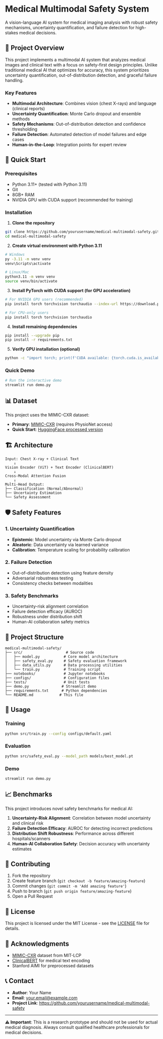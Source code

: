 # Medical Multimodal Safety System

A vision-language AI system for medical imaging analysis with robust safety mechanisms, uncertainty quantification, and failure detection for high-stakes medical decisions.

## 🎯 Project Overview

This project implements a multimodal AI system that analyzes medical images and clinical text with a focus on safety-first design principles. Unlike traditional medical AI that optimizes for accuracy, this system prioritizes uncertainty quantification, out-of-distribution detection, and graceful failure handling.

### Key Features

- **Multimodal Architecture**: Combines vision (chest X-rays) and language (clinical reports)
- **Uncertainty Quantification**: Monte Carlo dropout and ensemble methods
- **Safety Mechanisms**: Out-of-distribution detection and confidence thresholding
- **Failure Detection**: Automated detection of model failures and edge cases
- **Human-in-the-Loop**: Integration points for expert review

## 🚀 Quick Start

### Prerequisites

- Python 3.11+ (tested with Python 3.11)
- Git
- 8GB+ RAM
- NVIDIA GPU with CUDA support (recommended for training)

### Installation

1. **Clone the repository**

```bash
git clone https://github.com/yourusername/medical-multimodal-safety.git
cd medical-multimodal-safety
```

2. **Create virtual environment with Python 3.11**

```bash
# Windows
py -3.11 -m venv venv
venv\Scripts\activate

# Linux/Mac
python3.11 -m venv venv
source venv/bin/activate
```

3. **Install PyTorch with CUDA support (for GPU acceleration)**

```bash
# For NVIDIA GPU users (recommended)
pip install torch torchvision torchaudio --index-url https://download.pytorch.org/whl/cu121

# For CPU-only users
pip install torch torchvision torchaudio
```

4. **Install remaining dependencies**

```bash
pip install --upgrade pip
pip install -r requirements.txt
```

5. **Verify GPU installation (optional)**

```bash
python -c "import torch; print(f'CUDA available: {torch.cuda.is_available()}'); print(f'GPU: {torch.cuda.get_device_name(0) if torch.cuda.is_available() else \"None\"}')"
```

### Quick Demo

```bash
# Run the interactive demo
streamlit run demo.py
```

## 📊 Dataset

This project uses the MIMIC-CXR dataset:

- **Primary**: [MIMIC-CXR](https://physionet.org/content/mimic-cxr-jpg/2.1.0/) (requires PhysioNet access)
- **Quick Start**: [HuggingFace processed version](https://huggingface.co/datasets/StanfordAIMI/mimic-cxr-images-512)

## 🏗️ Architecture

```
Input: Chest X-ray + Clinical Text
    ↓
Vision Encoder (ViT) + Text Encoder (ClinicalBERT)
    ↓
Cross-Modal Attention Fusion
    ↓
Multi-Head Output:
├── Classification (Normal/Abnormal)
├── Uncertainty Estimation
└── Safety Assessment
```

## 🛡️ Safety Features

### 1. Uncertainty Quantification

- **Epistemic**: Model uncertainty via Monte Carlo dropout
- **Aleatoric**: Data uncertainty via learned variance
- **Calibration**: Temperature scaling for probability calibration

### 2. Failure Detection

- Out-of-distribution detection using feature density
- Adversarial robustness testing
- Consistency checks between modalities

### 3. Safety Benchmarks

- Uncertainty-risk alignment correlation
- Failure detection efficacy (AUROC)
- Robustness under distribution shift
- Human-AI collaboration safety metrics

## 📁 Project Structure

```
medical-multimodal-safety/
├── src/                    # Source code
│   ├── model.py           # Core model architecture
│   ├── safety_eval.py     # Safety evaluation framework
│   ├── data_utils.py      # Data processing utilities
│   └── train.py           # Training script
├── notebooks/             # Jupyter notebooks
├── configs/               # Configuration files
├── tests/                 # Unit tests
├── demo.py               # Streamlit demo
├── requirements.txt      # Python dependencies
└── README.md            # This file
```

## 🔬 Usage

### Training

```bash
python src/train.py --config configs/default.yaml
```

### Evaluation

```bash
python src/safety_eval.py --model_path models/best_model.pt
```

### Demo

```bash
streamlit run demo.py
```

## 📈 Benchmarks

This project introduces novel safety benchmarks for medical AI:

1. **Uncertainty-Risk Alignment**: Correlation between model uncertainty and clinical risk
2. **Failure Detection Efficacy**: AUROC for detecting incorrect predictions
3. **Distribution Shift Robustness**: Performance across different hospitals/scanners
4. **Human-AI Collaboration Safety**: Decision accuracy with uncertainty estimates

## 🤝 Contributing

1. Fork the repository
2. Create feature branch (`git checkout -b feature/amazing-feature`)
3. Commit changes (`git commit -m 'Add amazing feature'`)
4. Push to branch (`git push origin feature/amazing-feature`)
5. Open a Pull Request

## 📄 License

This project is licensed under the MIT License - see the [LICENSE](LICENSE) file for details.

## 🙏 Acknowledgments

- [MIMIC-CXR](https://physionet.org/content/mimic-cxr/) dataset from MIT-LCP
- [ClinicalBERT](https://github.com/EmilyAlsentzer/clinicalBERT) for medical text encoding
- Stanford AIMI for preprocessed datasets

## 📞 Contact

- **Author**: Your Name
- **Email**: your.email@example.com
- **Project Link**: https://github.com/yourusername/medical-multimodal-safety

---

**⚠️ Important**: This is a research prototype and should not be used for actual medical diagnosis. Always consult qualified healthcare professionals for medical decisions.
